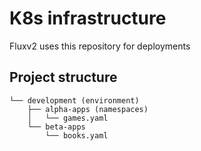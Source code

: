 # K8s infrastructure

Fluxv2 uses this repository for deployments

## Project structure

```
└── development (environment)
    ├── alpha-apps (namespaces)
    │   └── games.yaml
    └── beta-apps
        └── books.yaml
```
